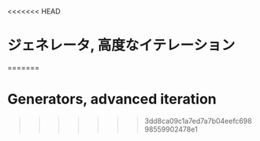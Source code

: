 
<<<<<<< HEAD
# ジェネレータ, 高度なイテレーション
=======
# Generators, advanced iteration
>>>>>>> 3dd8ca09c1a7ed7a7b04eefc69898559902478e1
